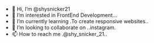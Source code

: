 - 👋 Hi, I’m @shysnicker21
- 👀 I’m interested in FrontEnd Development...
- 🌱 I’m currently learning .To create responsive websites..
- 💞️ I’m looking to collaborate on ..instagram.
- 📫 How to reach me .@shy_snicker_21..

<!---
shysnicker21/shysnicker21 is a ✨ special ✨ repository because its `README.md` (this file) appears on your GitHub profile.
You can click the Preview link to take a look at your changes.
--->

